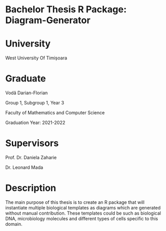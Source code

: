 # Bachelor Thesis R Package: Diagram-Generator
# University
West University Of Timișoara

# Graduate
Vodă Darian-Florian

Group 1, Subgroup 1, Year 3

Faculty of Mathematics and Computer Science

Graduation Year: 2021-2022

# Supervisors
Prof. Dr. Daniela Zaharie 

Dr. Leonard Mada


# Description
The main purpose of this thesis is to create an R package that will instantiate multiple biological templates as diagrams which are generated without manual contribution. These templates could be such as biological DNA, microbiology molecules and different types of cells specific to this domain.
